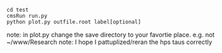 ```
cd test 
cmsRun run.py
python plot.py outfile.root label[optional]
```

note: in plot.py change the save directory to your favortie place. e.g. not ~/www/Research 
note: I hope I pattuplized/reran the hps taus correctly
